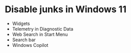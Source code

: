 # Disable junks in Windows 11
- Widgets
- Telemetry in Diagnostic Data
- Web Search in Start Menu
- Search bar
- Windows Copilot
